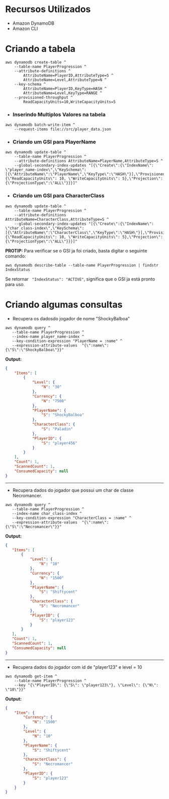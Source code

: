 # Recursos Utilizados
- Amazon DynamoDB
- Amazon CLI

# Criando a tabela

```
aws dynamodb create-table ^
    --table-name PlayerProgression ^
    --attribute-definitions ^
        AttributeName=PlayerID,AttributeType=S ^
        AttributeName=Level,AttributeType=N ^
    --key-schema ^
        AttributeName=PlayerID,KeyType=HASH ^
        AttributeName=Level,KeyType=RANGE ^
    --provisioned-throughput ^
        ReadCapacityUnits=10,WriteCapacityUnits=5
```

- ### Inserindo Multiplos Valores na tabela

```
aws dynamodb batch-write-item ^
    --request-items file://src/player_data.json
```

- ### Criando um GSI para PlayerName

```
aws dynamodb update-table ^
    --table-name PlayerProgression ^
    --attribute-definitions AttributeName=PlayerName,AttributeType=S ^
    --global-secondary-index-updates "[{\"Create\":{\"IndexName\": \"player_name-index\",\"KeySchema\":[{\"AttributeName\":\"PlayerName\",\"KeyType\":\"HASH\"}],\"ProvisionedThroughput\": {\"ReadCapacityUnits\": 10, \"WriteCapacityUnits\": 5},\"Projection\":{\"ProjectionType\":\"ALL\"}}}]"

```

- ### Criando um GSI para CharacterClass

```
aws dynamodb update-table ^
    --table-name PlayerProgression ^
    --attribute-definitions AttributeName=CharacterClass,AttributeType=S ^
    --global-secondary-index-updates "[{\"Create\":{\"IndexName\": \"char_class-index\",\"KeySchema\":[{\"AttributeName\":\"CharacterClass\",\"KeyType\":\"HASH\"}],\"ProvisionedThroughput\": {\"ReadCapacityUnits\": 10, \"WriteCapacityUnits\": 5},\"Projection\":{\"ProjectionType\":\"ALL\"}}}]"

```
**PROTIP:** Para verificar se o GSI ja foi criado, basta digitar o seguinte comando:

```
aws dynamodb describe-table --table-name PlayerProgression | findstr IndexStatus
```
Se retornar ``` "IndexStatus": "ACTIVE"```, significa que o GSI ja está pronto para uso.

# Criando algumas consultas

- Recupera os dadosdo jogador de nome "ShockyBalboa"
 ```
 aws dynamodb query ^
    --table-name PlayerProgression ^
    --index-name player_name-index ^
    --key-condition-expression "PlayerName = :name" ^
    --expression-attribute-values  "{\":name\":{\"S\":\"ShockyBalboa\"}}"

 ``` 
 **Output:**
```json
{
    "Items": [
        {
            "Level": {
                "N": "30"
            },
            "Currency": {
                "N": "7500"
            },
            "PlayerName": {
                "S": "ShockyBalboa"
            },
            "CharacterClass": {
                "S": "Paladin"
            },
            "PlayerID": {
                "S": "player456"
            }
        }
    ],
    "Count": 1,
    "ScannedCount": 1,
    "ConsumedCapacity": null
}

```
---

 - Recupera dados do jogador que possui um char de classe Necromancer.
 ```
 aws dynamodb query ^
    --table-name PlayerProgression ^
    --index-name char_class-index ^
    --key-condition-expression "CharacterClass = :name" ^
    --expression-attribute-values  "{\":name\":{\"S\":\"Necromancer\"}}"
 ```
**Output:**
 ```json
 {
    "Items": [
        {
            "Level": {
                "N": "10"
            },
            "Currency": {
                "N": "1500"
            },
            "PlayerName": {
                "S": "Shiftycent"
            },
            "CharacterClass": {
                "S": "Necromancer"
            },
            "PlayerID": {
                "S": "player123"
            }
        }
    ],
    "Count": 1,
    "ScannedCount": 1,
    "ConsumedCapacity": null
}
 ```
---
- Recupera dados do jogador com id de "player123" e level  = 10
```
aws dynamodb get-item ^
    --table-name PlayerProgression ^
    --key "{\"PlayerID\": {\"S\": \"player123\"}, \"Level\": {\"N\": \"10\"}}"

```
**Output:**
```json
{
    "Item": {
        "Currency": {
            "N": "1500"
        },
        "Level": {
            "N": "10"
        },
        "PlayerName": {
            "S": "Shiftycent"
        },
        "CharacterClass": {
            "S": "Necromancer"
        },
        "PlayerID": {
            "S": "player123"
        }
    }
}
```

 